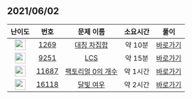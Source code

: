 ## 2021/06/02
| 난이도 | 번호 | 문제 이름 | 소요시간 | 풀이 
|:------:|:----:|:---------:|:------:|:------:|
| <img height="25px" width="25px" src="https://static.solved.ac/tier_small/8.svg"/> | [1269](https://www.acmicpc.net/problem/1269) | [대칭 차집합](https://www.acmicpc.net/problem/1269) | 약 10분 | [바로가기](https://github.com/MinsangKong/DailyProblem/blob/main/06-02/1.py)| 
| <img height="25px" width="25px" src="https://static.solved.ac/tier_small/11.svg"/> | [9251](https://www.acmicpc.net/problem/9251) | [LCS](https://www.acmicpc.net/problem/9251) | 약 15분 | [바로가기](https://github.com/MinsangKong/DailyProblem/blob/main/06-02/2.py)| 
| <img height="25px" width="25px" src="https://static.solved.ac/tier_small/11.svg"/> | [11687](https://www.acmicpc.net/problem/11687) | [팩토리얼 0의 개수](https://www.acmicpc.net/problem/11687) | 약 1시간 | [바로가기](https://github.com/MinsangKong/DailyProblem/blob/main/06-02/3.py)| 
| <img height="25px" width="25px" src="https://static.solved.ac/tier_small/15.svg"/> | [16118](https://www.acmicpc.net/problem/16118) | [달빛 여우](https://www.acmicpc.net/problem/16118) | 약 2시간 | [바로가기](https://github.com/MinsangKong/DailyProblem/blob/main/06-02/4-2.py)| 